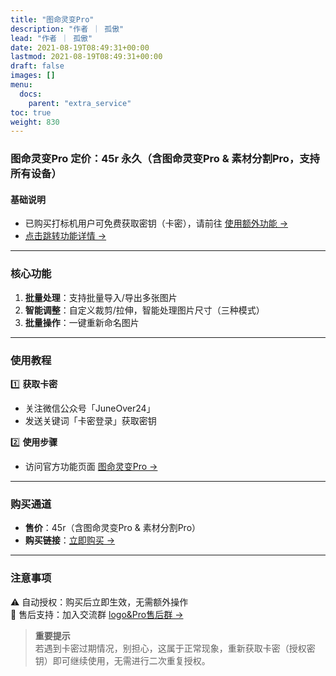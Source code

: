 ```yaml
---
title: "图命灵变Pro"
description: "作者 ｜ 孤傲"
lead: "作者 ｜ 孤傲"
date: 2021-08-19T08:49:31+00:00
lastmod: 2021-08-19T08:49:31+00:00
draft: false
images: []
menu:
  docs:
    parent: "extra_service"
toc: true
weight: 830
---
```


### 图命灵变Pro 定价：45r 永久（含图命灵变Pro & 素材分割Pro，支持所有设备）

#### 基础说明  

- 已购买打标机用户可免费获取密钥（卡密），请前往 [使用额外功能 →](https://skin.gushao.club/docs/mark_user/useextraservice/)  
- [点击跳转功能详情 →](https://skin.gushao.club/docs/extra_service/PicMagicPro/)  

---

### 核心功能  

1. **批量处理**：支持批量导入/导出多张图片  
2. **智能调整**：自定义裁剪/拉伸，智能处理图片尺寸（三种模式）  
3. **批量操作**：一键重新命名图片  

---

### 使用教程  

1️⃣ **获取卡密**  

- 关注微信公众号「JuneOver24」  
- 发送关键词「卡密登录」获取密钥  

2️⃣ **使用步骤**  

- 访问官方功能页面 [图命灵变Pro →](https://skin.gushao.club/docs/extra_service/PicMagicPro/)  

---

### 购买通道  

- **售价**：45r（含图命灵变Pro & 素材分割Pro）  
- **购买链接**：[立即购买 →](https://shop.gushao.club/buy/19)  

---

### 注意事项  

⚠️ 自动授权：购买后立即生效，无需额外操作  
👥 售后支持：加入交流群 [logo&Pro售后群 →](https://qm.qq.com/q/BrPUdXGm6Q)  
> **重要提示**  
> 若遇到卡密过期情况，别担心，这属于正常现象，重新获取卡密（授权密钥）即可继续使用，无需进行二次重复授权。
